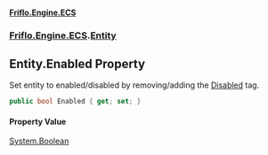 #### [Friflo.Engine.ECS](index.md#'index')
### [Friflo.Engine.ECS](Friflo.Engine.ECS.md#'Friflo.Engine.ECS').[Entity](Entity.md#'Friflo.Engine.ECS.Entity')

## Entity.Enabled Property

Set entity to enabled/disabled by removing/adding the [Disabled](Disabled.md#'Friflo.Engine.ECS.Disabled') tag.<br/>

```csharp
public bool Enabled { get; set; }
```

#### Property Value
[System.Boolean](https://docs.microsoft.com/en-us/dotnet/api/System.Boolean#'System.Boolean')